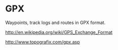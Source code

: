 # GPX

Waypoints, track logs and routes in GPX format.

http://en.wikipedia.org/wiki/GPS_Exchange_Format

http://www.topografix.com/gpx.asp

